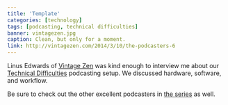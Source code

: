 ```yaml
---
title: 'Template'
categories: [technology]
tags: [podcasting, technical difficulties]
banner: vintagezen.jpg
caption: Clean, but only for a moment.
link: http://vintagezen.com/2014/3/10/the-podcasters-6
---
```


Linus Edwards of [Vintage Zen](http://vintagezen.com/) was kind enough to interview me about our [Technical Difficulties](http://technicaldifficulties.us) podcasting setup. We discussed hardware, software, and workflow.

Be sure to check out the other excellent podcasters in [the series](http://vintagezen.com/archive/podcasters) as well.
